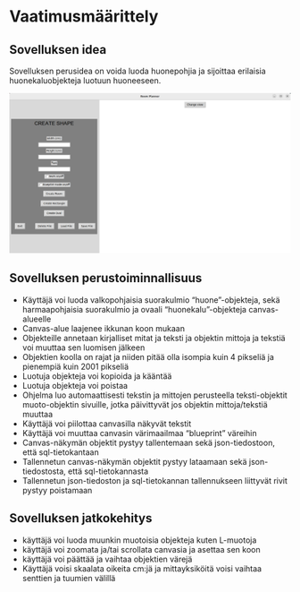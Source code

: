 # Vaatimusmäärittely

## Sovelluksen idea

Sovelluksen perusidea on voida luoda huonepohjia ja sijoittaa erilaisia huonekaluobjekteja
luotuun huoneeseen.

![malli](https://github.com/Kissaniemi/ot-harjoitustyo/blob/main/projekti/kuvat/Ohje/avausruutu.png)

## Sovelluksen perustoiminnallisuus

- Käyttäjä voi luoda valkopohjaisia suorakulmio “huone”-objekteja, sekä harmaapohjaisia suorakulmio ja ovaali “huonekalu”-objekteja canvas-alueelle
- Canvas-alue laajenee ikkunan koon mukaan
- Objekteille annetaan kirjalliset mitat ja teksti ja objektin mittoja ja tekstiä voi muuttaa sen luomisen jälkeen
- Objektien koolla on rajat ja niiden pitää olla isompia kuin 4 pikseliä ja pienempiä kuin 2001 pikseliä
- Luotuja objekteja voi kopioida ja kääntää
- Luotuja objekteja voi poistaa
- Ohjelma luo automaattisesti tekstin ja mittojen perusteella teksti-objektit muoto-objektin sivuille, jotka päivittyvät jos objektin mittoja/tekstiä muuttaa
- Käyttäjä voi piilottaa canvasilla näkyvät tekstit 
- Käyttäjä voi muuttaa canvasin värimaailmaa “blueprint” väreihin
- Canvas-näkymän objektit pystyy tallentemaan sekä json-tiedostoon, että sql-tietokantaan 
- Tallennetun canvas-näkymän objektit pystyy lataamaan sekä json-tiedostosta, että sql-tietokannasta
- Tallennetun json-tiedoston ja sql-tietokannan tallennukseen liittyvät rivit pystyy poistamaan

## Sovelluksen jatkokehitys

- käyttäjä voi luoda  muunkin muotoisia objekteja kuten L-muotoja
- käyttäjä voi zoomata ja/tai scrollata canvasia ja asettaa sen koon 
- käyttäjä voi päättää ja vaihtaa objektien värejä 
- Käyttäjä voisi skaalata oikeita cm:jä ja mittayksiköitä voisi vaihtaa senttien ja tuumien välillä


